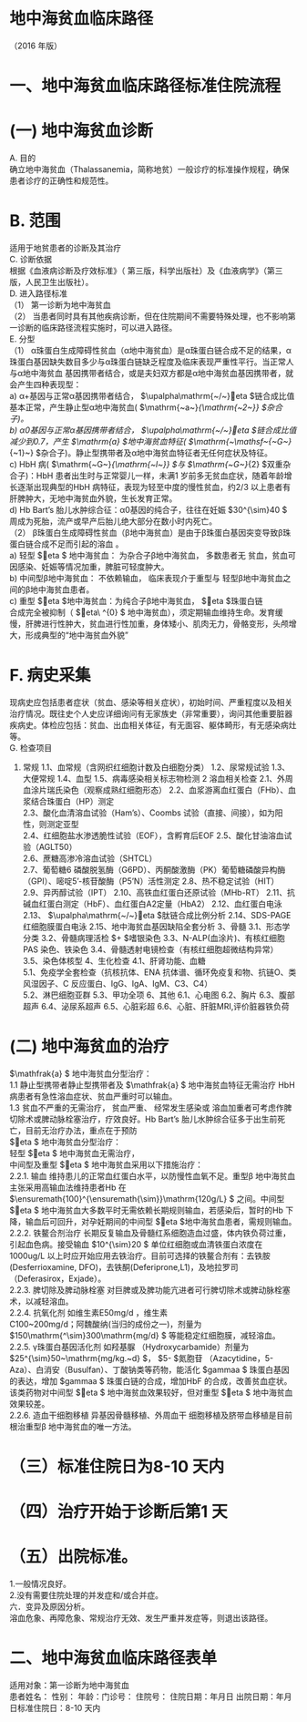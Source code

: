 # 地中海贫血临床路径  
（2016 年版）  
# 一、地中海贫血临床路径标准住院流程  
# (一)   地中海贫血诊断  
A. 目的  
确立地中海贫血（Thalassanemia，简称地贫）一般诊疗的标准操作规程，确保患者诊疗的正确性和规范性。  
# B.   范围  
适用于地贫患者的诊断及其治疗  
C.   诊断依据  
根据《血液病诊断及疗效标准》（ 第三版，科学出版社）及《血液病学》（第三版，人民卫生出版社）。  
D. 进入路径标准  
（1） 第一诊断为地中海贫血  
（2） 当患者同时具有其他疾病诊断，但在住院期间不需要特殊处理，也不影响第一诊断的临床路径流程实施时，可以进入路径。  
E. 分型  
（1） α珠蛋白生成障碍性贫血（α地中海贫血）是α珠蛋白链合成不足的结果，α珠蛋白基因缺失数目多少与α珠蛋白链缺乏程度及临床表现严重性平行。当正常人与α地中海贫血 基因携带者结合，或是夫妇双方都是α地中海贫血基因携带者，就会产生四种表现型：  
a) α+基因与正常α基因携带者结合， $\upalpha\mathrm{~/~}eta $链合成比值基本正常，产生静止型α地中海贫血( $\mathrm{~a~}_{\mathrm{~2~}} $杂合子)。  
b) α0基因与正常α基因携带者结合， $\upalpha\mathrm{~/~}eta $链合成比值减少到0.7，产生 $\mathrm{a} $地中海贫血特征( $\mathrm{~\mathsf~{~G~}_{~1}~} $杂合子)。静止型携带者及α地中海贫血特征者无任何症状及特征。  
c) HbH 病( $\mathrm{~G~}_{\mathrm{~l~}} $与 $\mathrm{~G~}_{2} $双重杂合子)：HbH 患者出生时与正常婴儿一样，未满1 岁前多无贫血症状，随着年龄增长逐渐出现典型的HbH 病特征，表现为轻至中度的慢性贫血，约2/3 以上患者有肝脾肿大，无地中海贫血外貌，生长发育正常。  
d) Hb Bart’s 胎儿水肿综合征：α0基因的纯合子，往往在妊娠 $30^{\sim}40 $ 周成为死胎，流产或早产后胎儿绝大部分在数小时内死亡。  
（2） β珠蛋白生成障碍性贫血（β地中海贫血）是由于β珠蛋白基因突变导致β珠蛋白链合成不足而引起的溶血 。  
a)   轻型 $eta $ 地中海贫血： 为杂合子β地中海贫血， 多数患者无 贫血，贫血可因感染、妊娠等情况加重，脾脏可轻度肿大。  
b)   中间型β地中海贫血： 不依赖输血， 临床表现介于重型与 轻型β地中海贫血之间的β地中海贫血患者。  
c) 重型 $eta $地中海贫血：为纯合子β地中海贫血， $eta $珠蛋白链  
合成完全被抑制（ $eta\ ^{0} $ 地中海贫血），须定期输血维持生命。发育缓慢，肝脾进行性肿大，贫血进行性加重，身体矮小、肌肉无力，骨骼变形，头颅增大，形成典型的“地中海贫血外貌”  
# F.   病史采集  
现病史应包括患者症状（贫血、感染等相关症状），初始时间、严重程度以及相关治疗情况。既往史个人史应详细询问有无家族史（非常重要），询问其他重要脏器疾病史。体检应包括：贫血、出血相关体征，有无面容、躯体畸形，有无感染病灶等。  
G. 检查项目  
1.   常规  1.1、血常规（含网织红细胞计数及白细胞分类）  1.2、尿常规试验  1.3、大便常规 1.4、血型 1.5、病毒感染相关标志物检测  2  溶血相关检查 2.1、外周血涂片瑞氏染色（观察成熟红细胞形态） 2.2、血浆游离血红蛋白（FHb）、血浆结合珠蛋白（HP）测定  
2.3、酸化血清溶血试验（Ham’s）、Coombs 试验（直接、间接），如为阳性，则测定亚型  
2.4、红细胞盐水渗透脆性试验（EOF），含孵育后EOF 2.5、酸化甘油溶血试验（AGLT50）  
2.6、蔗糖高渗冷溶血试验（SHTCL）  
2.7、葡萄糖6 磷酸脱氢酶（G6PD）、丙酮酸激酶（PK）葡萄糖磷酸异构酶（GPI）、嘧啶5’-核苷酸酶（P5’N）活性测定 2.8、热不稳定试验（HIT） 2.9、异丙醇试验（IPT） 2.10、高铁血红蛋白还原试验（MHb-RT） 2.11、抗碱血红蛋白测定（HbF）、血红蛋白A2定量（HbA2） 2.12、血红蛋白电泳 2.13、 $\upalpha\mathrm{~/~}eta $肽链合成比例分析 2.14、SDS-PAGE 红细胞膜蛋白电泳 2.15、地中海贫血基因缺陷全套分析 3、骨髓  3.1、形态学分类 3.2、骨髓病理活检 $+ $嗜银染色 3.3、N-ALP(血涂片)、有核红细胞PAS 染色、铁染色 3.4、骨髓透射电镜检查（有核红细胞超微结构异常） 3.5、染色体核型 4、生化检查  4.1、肝肾功能、血糖  
5.1、免疫学全套检查（抗核抗体、ENA 抗体谱、循环免疫复和物、抗链O、类风湿因子、C 反应蛋白、IgG、IgA、IgM、C3、C4）  
5.2、淋巴细胞亚群 5.3、甲功全项  6、其他 6.1、心电图   6.2、胸片   6.3、腹部超声 6.4、泌尿系超声 6.5、心脏彩超  6.6、心脏、肝脏MRI,评价脏器铁负荷  
# (二) 地中海贫血的治疗  
$\mathfrak{a} $ 地中海贫血分型治疗：  
1.1 静止型携带者静止型携带者及 $\mathfrak{a} $ 地中海贫血特征无需治疗  HbH 病患者有急性溶血症状、贫血严重时可以输血。  
1.3 贫血不严重的无需治疗， 贫血严重、 经常发生感染或 溶血加重者可考虑作脾切除术或脾动脉栓塞治疗，疗效良好。Hb Bart’s 胎儿水肿综合征多于出生前死亡，目前无治疗办法，重点在于预防  
$eta $ 地中海贫血分型治疗：  
轻型 $eta $ 地中海贫血无需治疗，  
中间型及重型 $eta $ 地中海贫血采用以下措施治疗：  
2.2.1. 输血  维持患儿的正常血红蛋白水平，以防慢性血氧不足。重型β 地中海贫血主张采用高输血法维持患者Hb 在 $\ensuremath{100}^{\ensuremath{\sim}}\mathrm{120g/L} $ 之间。中间型 $eta $ 地中海贫血大多数平时无需依赖长期规则输血，若感染后，暂时的Hb 下降，输血后可回升，对孕妊期间的中间型 $eta $地中海贫血患者，需规则输血。  
2.2.2. 铁鳌合剂治疗  长期反复输血及骨髓红系细胞造血过盛，体内铁负荷过重，引起血色病。接受输血 $10^{\sim}20 $ 单位红细胞或血清铁蛋白浓度在1000ug/L 以上时应开始应用去铁治疗。目前可选择的铁鳌合剂有：去铁胺 (Desferrioxamine, DFO)，去铁酮(Deferiprone,L1)，及地拉罗司（Deferasirox，Exjade）。  
2.2.3. 脾切除及脾动脉栓塞   对巨脾或及脾功能亢进者可行脾切除术或脾动脉栓塞术，以减轻溶血。  
2.2.4. 抗氧化剂   如维生素E50mg/d ，维生素  
C100\~200mg/d；阿魏酸纳(当归的成份之一)，剂量为 $150\mathrm{^\sim}300\mathrm{mg/d} $  等能稳定红细胞膜，减轻溶血。  
2.2.5. γ珠蛋白基因活化剂   如羟基脲
（Hydroxycarbamide）剂量为 $25^{\sim}50~\mathrm{mg/kg.~d} $， $5- $氮胞苷
（Azacytidine，5-Aza）、白消安（Busulfan）、丁酸钠类等药物，能活化 $gammaa $ 珠蛋白基因的表达，增加 $gammaa $ 珠蛋白链的合成，增加HbF 的合成，改善贫血症状。该类药物对中间型 $eta $ 地中海贫血效果较好，但对重型 $eta $ 地中海贫血效果较差。  
2.2.6. 造血干细胞移植   异基因骨髓移植、外周血干 细胞移植及脐带血移植是目前根治重型β 地中海贫血的唯一方法。  
# （三）标准住院日为8-10 天内  
# （四）治疗开始于诊断后第1 天  
# （五）出院标准。  
1.一般情况良好。  
2.没有需要住院处理的并发症和/或合并症。  
六．变异及原因分析。  
溶血危象、再障危象、常规治疗无效、发生严重并发症等，则退出该路径。  
# 二、地中海贫血临床路径表单  
适用对象：第一诊断为地中海贫血  
患者姓名：   性别： 年龄：门诊号：  住院号： 住院日期：年月日 出院日期：年月日标准住院日：8-10 天内  
